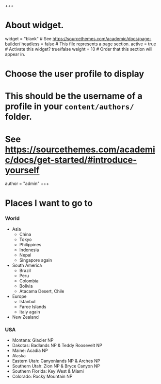 +++
# About widget.
widget = "blank"  # See https://sourcethemes.com/academic/docs/page-builder/
headless = false  # This file represents a page section.
active = true  # Activate this widget? true/false
weight = 10  # Order that this section will appear in.

# Choose the user profile to display
# This should be the username of a profile in your `content/authors/` folder.
# See https://sourcethemes.com/academic/docs/get-started/#introduce-yourself
author = "admin"
+++

# Places I want to go to 

### World

* Asia
  * China
  * Tokyo
  * Philippines
  * Indonesia
  * Nepal
  * Singapore again
* South America
  * Brazil
  * Peru
  * Colombia
  * Bolivia
  * Atacama Desert, Chile
* Europe
  * Istanbul
  * Faroe Islands
  * Italy again
* New Zealand

### USA

* Montana: Glacier NP
* Dakotas: Badlands NP & Teddy Roosevelt NP
* Maine: Acadia NP
* Alaska
* Eastern Utah: Canyonlands NP & Arches NP
* Southern Utah: Zion NP & Bryce Canyon NP
* Southern Florida: Key West & Miami
* Colorado: Rocky Mountain NP

<!--
* Oregon: Crater Lake, Oregon Dunes, Mt Bachelor, Portland
-->


